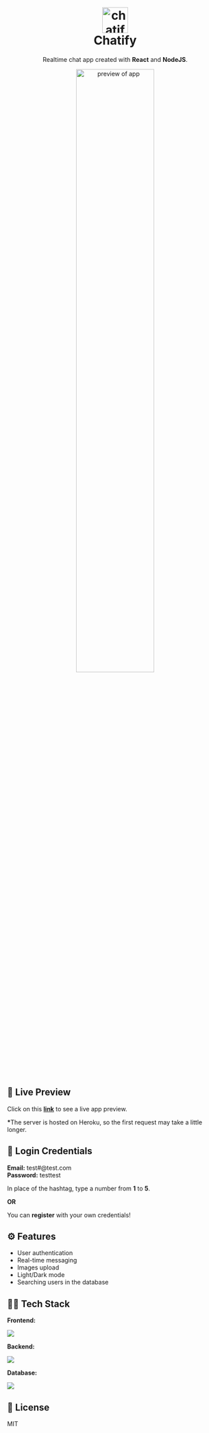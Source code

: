 <h1 align="center">
  <img alt="chatify logo" src="https://firebasestorage.googleapis.com/v0/b/chatify-ccec7.appspot.com/o/icon.svg?alt=media&token=09b1926c-afd0-481e-973e-508aa787fe1d" width="60px"/><br/>
  Chatify
</h1>
<p align="center">Realtime chat app created with <b>React</b> and <b>NodeJS</b>.</p>
<p align="center">
  <img align="center" alt="preview of app" width="60%" src="https://firebasestorage.googleapis.com/v0/b/chatify-ccec7.appspot.com/o/image.png?alt=media&token=5f639182-b89f-4a90-b60c-ae65ccee30fb">
</p>

## ️🔴 Live Preview
Click on this <b>[link](https://chatify-ccec7.web.app/)</b> to see a live app preview.

<b>*</b>The server is hosted on Heroku, so the first request may take a little longer.

## 🔐 Login Credentials


**Email:** test#@test.com  
**Password:** testtest
 
In place of the hashtag, type a number from <b>1</b> to <b>5</b>.

**OR**

You can <b>register</b> with your own credentials!


## ⚙ Features
 - User authentication
 - Real-time messaging
 - Images upload
 - Light/Dark mode
 - Searching users in the database

## 🧑‍💻 Tech Stack

**Frontend:** 
<p><img src="https://img.shields.io/badge/React-20232A?style=for-the-badge&logo=react&logoColor=61DAFB" /></p>

**Backend:** 
<p>
<img src="https://img.shields.io/badge/Node.js-339933?style=for-the-badge&logo=nodedotjs&logoColor=white" /></p>

**Database:**  
<p><img src="https://img.shields.io/badge/MongoDB-4EA94B?style=for-the-badge&logo=mongodb&logoColor=white" /></p>

## 📌 License
MIT
